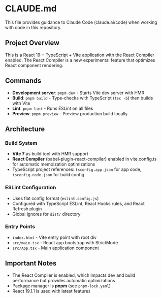 # CLAUDE.md

This file provides guidance to Claude Code (claude.ai/code) when working with code in this repository.

## Project Overview

This is a React 19 + TypeScript + Vite application with the React Compiler enabled. The React Compiler is a new experimental feature that optimizes React component rendering.

## Commands

- **Development server**: `pnpm dev` - Starts Vite dev server with HMR
- **Build**: `pnpm build` - Type-checks with TypeScript (`tsc -b`) then builds with Vite
- **Lint**: `pnpm lint` - Runs ESLint on all files
- **Preview**: `pnpm preview` - Preview production build locally

## Architecture

### Build System
- **Vite 7** as build tool with HMR support
- **React Compiler** (babel-plugin-react-compiler) enabled in vite.config.ts for automatic memoization optimizations
- TypeScript project references: `tsconfig.app.json` for app code, `tsconfig.node.json` for build config

### ESLint Configuration
- Uses flat config format (`eslint.config.js`)
- Configured with TypeScript ESLint, React Hooks rules, and React Refresh plugin
- Global ignores for `dist/` directory

### Entry Points
- `index.html` - Vite entry point with root div
- `src/main.tsx` - React app bootstrap with StrictMode
- `src/App.tsx` - Main application component

## Important Notes

- The React Compiler is enabled, which impacts dev and build performance but provides automatic optimizations
- Package manager is **pnpm** (see `pnpm-lock.yaml`)
- React 19.1.1 is used with latest features
